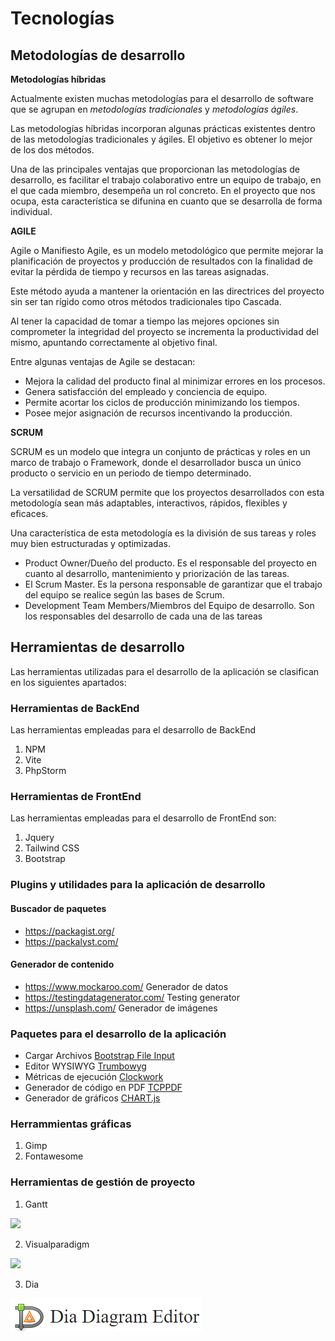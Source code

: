 # Tecnologías

## Metodologías de desarrollo

__Metodologías híbridas__

Actualmente existen muchas metodologías para el desarrollo de software que se agrupan en _metodologías tradicionales_ y _metodologías ágiles_. 

Las metodologías híbridas incorporan algunas prácticas existentes dentro de las metodologías tradicionales y ágiles. El objetivo es obtener lo mejor de los dos métodos. 

Una de las principales ventajas que proporcionan las metodologías de desarrollo, es facilitar el trabajo colaborativo entre un equipo de trabajo, en el que cada miembro, desempeña un rol concreto. En el proyecto que nos ocupa, esta característica se difunina en cuanto que se desarrolla de forma individual.

__AGILE__

Agile o Manifiesto Agile, es un modelo metodológico que permite mejorar la planificación de proyectos y producción de resultados con la finalidad de evitar la pérdida de tiempo y recursos en las tareas asignadas.

Este método ayuda a mantener la orientación en las directrices del proyecto sin ser tan rígido como otros métodos tradicionales tipo Cascada.

Al tener la capacidad de tomar a tiempo las mejores opciones sin comprometer la integridad del proyecto se incrementa la productividad del mismo, apuntando correctamente al objetivo final.

Entre algunas ventajas de Agile se destacan:

-	Mejora la calidad del producto final al minimizar errores en los procesos.
-	Genera satisfacción del empleado y conciencia de equipo.
-	Permite acortar los ciclos de producción minimizando los tiempos.
-	Posee mejor asignación de recursos incentivando la producción.

__SCRUM__

SCRUM es un modelo que integra un conjunto de prácticas y roles en un marco de trabajo o Framework, donde el desarrollador busca un único producto o servicio en un periodo de tiempo determinado.

La versatilidad de SCRUM permite que los proyectos desarrollados con esta metodología sean más adaptables, interactivos, rápidos, flexibles y eficaces.

Una característica de esta metodología es la división de sus tareas y roles muy bien estructuradas y optimizadas.

-	Product Owner/Dueño del producto. Es el responsable del proyecto en cuanto al desarrollo, mantenimiento y priorización de las tareas.
-	El Scrum Master. Es la persona responsable de garantizar que el trabajo del equipo se realice según las bases de Scrum.
-	Development Team Members/Miembros del Equipo de desarrollo. Son los responsables del desarrollo de cada una de las tareas


## Herramientas de desarrollo

Las herramientas utilizadas para el desarrollo de la aplicación se clasifican en los siguientes apartados:

### Herramientas de BackEnd

Las herramientas empleadas para el desarrollo de BackEnd
1. NPM
2. Vite
3. PhpStorm 

### Herramientas de FrontEnd

Las herramientas empleadas para el desarrollo de FrontEnd son: 

1. Jquery
2. Tailwind CSS
3. Bootstrap

### Plugins y utilidades para la aplicación de desarrollo


#### Buscador de paquetes 
* https://packagist.org/
* https://packalyst.com/

#### Generador de contenido
* https://www.mockaroo.com/	Generador de datos
* https://testingdatagenerator.com/	Testing generator
* https://unsplash.com/    Generador de imágenes

### Paquetes para el desarrollo de la aplicación
- Cargar Archivos [Bootstrap File Input](https://plugins.krajee.com/file-input)
- Editor WYSIWYG [Trumbowyg](https://alex-d.github.io/Trumbowyg/)
- Métricas de ejecución [Clockwork](https://github.com/itsgoingd/clockwork)
- Generador de código en PDF [TCPPDF](https://github.com/elibyy/tcpdf-laravel)
- Generador de gráficos [CHART.js](https://www.chartjs.org/docs/latest/)

### Herrammientas gráficas

1. Gimp
2. Fontawesome

### Herramientas de gestión de proyecto

1. Gantt

[![](https://www.onlinegantt.com/img/logo.png)](https://www.onlinegantt.com/#/gantt)


2. Visualparadigm 

[![](https://online.visual-paradigm.com/images/vp-online-logo.png)](https://online.visual-paradigm.com/es/diagrams/solutions/free-visual-paradigm-online/)

3. Dia

[![](./images/dia.png)](http://dia-installer.de/shapes/ER/index.html.es)





    
